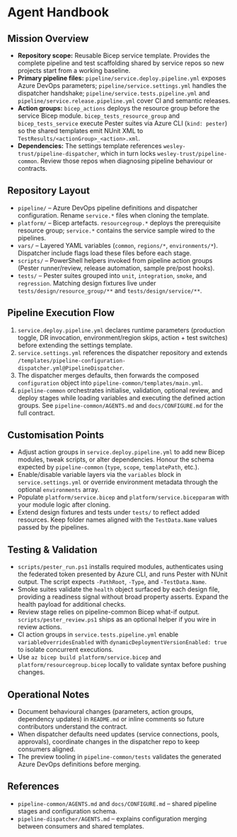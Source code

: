 # Agent Handbook

## Mission Overview
- **Repository scope:** Reusable Bicep service template. Provides the complete pipeline and test scaffolding shared by service repos so new projects start from a working baseline.
- **Primary pipeline files:** `pipeline/service.deploy.pipeline.yml` exposes Azure DevOps parameters; `pipeline/service.settings.yml` handles the dispatcher handshake; `pipeline/service.tests.pipeline.yml` and `pipeline/service.release.pipeline.yml` cover CI and semantic releases.
- **Action groups:** `bicep_actions` deploys the resource group before the service Bicep module. `bicep_tests_resource_group` and `bicep_tests_service` execute Pester suites via Azure CLI (`kind: pester`) so the shared templates emit NUnit XML to `TestResults/<actionGroup>_<action>.xml`.
- **Dependencies:** The settings template references `wesley-trust/pipeline-dispatcher`, which in turn locks `wesley-trust/pipeline-common`. Review those repos when diagnosing pipeline behaviour or contracts.

## Repository Layout
- `pipeline/` – Azure DevOps pipeline definitions and dispatcher configuration. Rename `service.*` files when cloning the template.
- `platform/` – Bicep artefacts. `resourcegroup.*` deploys the prerequisite resource group; `service.*` contains the service sample wired to the pipelines.
- `vars/` – Layered YAML variables (`common`, `regions/*`, `environments/*`). Dispatcher include flags load these files before each stage.
- `scripts/` – PowerShell helpers invoked from pipeline action groups (Pester runner/review, release automation, sample pre/post hooks).
- `tests/` – Pester suites grouped into `unit`, `integration`, `smoke`, and `regression`. Matching design fixtures live under `tests/design/resource_group/**` and `tests/design/service/**`.

## Pipeline Execution Flow
1. `service.deploy.pipeline.yml` declares runtime parameters (production toggle, DR invocation, environment/region skips, action + test switches) before extending the settings template.
2. `service.settings.yml` references the dispatcher repository and extends `/templates/pipeline-configuration-dispatcher.yml@PipelineDispatcher`.
3. The dispatcher merges defaults, then forwards the composed `configuration` object into `pipeline-common/templates/main.yml`.
4. `pipeline-common` orchestrates initialise, validation, optional review, and deploy stages while loading variables and executing the defined action groups. See `pipeline-common/AGENTS.md` and `docs/CONFIGURE.md` for the full contract.

## Customisation Points
- Adjust action groups in `service.deploy.pipeline.yml` to add new Bicep modules, tweak scripts, or alter dependencies. Honour the schema expected by `pipeline-common` (`type`, `scope`, `templatePath`, etc.).
- Enable/disable variable layers via the `variables` block in `service.settings.yml` or override environment metadata through the optional `environments` array.
- Populate `platform/service.bicep` and `platform/service.bicepparam` with your module logic after cloning.
- Extend design fixtures and tests under `tests/` to reflect added resources. Keep folder names aligned with the `TestData.Name` values passed by the pipelines.

## Testing & Validation
- `scripts/pester_run.ps1` installs required modules, authenticates using the federated token presented by Azure CLI, and runs Pester with NUnit output. The script expects `-PathRoot`, `-Type`, and `-TestData.Name`.
- Smoke suites validate the `health` object surfaced by each design file, providing a readiness signal without broad property asserts. Expand the health payload for additional checks.
- Review stage relies on pipeline-common Bicep what-if output. `scripts/pester_review.ps1` ships as an optional helper if you wire in review actions.
- CI action groups in `service.tests.pipeline.yml` enable `variableOverridesEnabled` with `dynamicDeploymentVersionEnabled: true` to isolate concurrent executions.
- Use `az bicep build platform/service.bicep` and `platform/resourcegroup.bicep` locally to validate syntax before pushing changes.

## Operational Notes
- Document behavioural changes (parameters, action groups, dependency updates) in `README.md` or inline comments so future contributors understand the contract.
- When dispatcher defaults need updates (service connections, pools, approvals), coordinate changes in the dispatcher repo to keep consumers aligned.
- The preview tooling in `pipeline-common/tests` validates the generated Azure DevOps definitions before merging.

## References
- `pipeline-common/AGENTS.md` and `docs/CONFIGURE.md` – shared pipeline stages and configuration schema.
- `pipeline-dispatcher/AGENTS.md` – explains configuration merging between consumers and shared templates.
